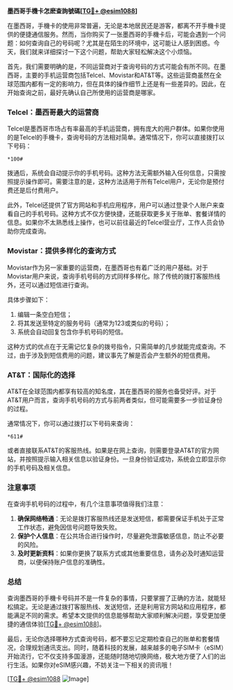 **墨西哥手機卡怎麽查詢號碼[[TG💪+ @esim1088](https://t.me/s/esim1088)]**

在墨西哥，手機卡的使用非常普遍，无论是本地居民还是游客，都离不开手機卡提供的便捷通信服务。然而，当你购买了一张墨西哥的手機卡后，可能会遇到一个问题：如何查询自己的号码呢？尤其是在陌生的环境中，这可能让人感到困惑。今天，我们就来详细探讨一下这个问题，帮助大家轻松解决这个小烦恼。

首先，我们需要明确的是，不同运营商对于查询号码的方式可能会有所不同。在墨西哥，主要的手机运营商包括Telcel、Movistar和AT&T等。这些运营商虽然在全球范围内都有一定的影响力，但在具体的操作细节上还是有一些差异的。因此，在开始查询之前，最好先确认自己所使用的运营商是哪家。

### Telcel：墨西哥最大的运营商

Telcel是墨西哥市场占有率最高的手机运营商，拥有庞大的用户群体。如果你使用的是Telcel的手機卡，查询号码的方法相对简单。通常情况下，你可以直接拨打以下号码：

```
*100#
```

拨通后，系统会自动提示你的手机号码。这种方法无需额外输入任何信息，只需按照提示操作即可。需要注意的是，这种方法适用于所有Telcel用户，无论你是预付费还是后付费用户。

此外，Telcel还提供了官方网站和手机应用程序，用户可以通过登录个人账户来查看自己的手机号码。这种方式不仅方便快捷，还能获取更多关于账单、套餐详情的信息。如果你不太熟悉线上操作，也可以前往最近的Telcel营业厅，工作人员会协助你完成查询。

### Movistar：提供多样化的查询方式

Movistar作为另一家重要的运营商，在墨西哥也有着广泛的用户基础。对于Movistar用户来说，查询手机号码的方式同样多样化。除了传统的拨打客服热线外，还可以通过短信进行查询。

具体步骤如下：
1. 编辑一条空白短信；
2. 将其发送至特定的服务号码（通常为123或类似的号码）；
3. 系统会自动回复包含你手机号码的短信。

这种方式的优点在于无需记忆复杂的拨号指令，只需简单的几步就能完成查询。不过，由于涉及到短信费用的问题，建议事先了解是否会产生额外的短信费用。

### AT&T：国际化的选择

AT&T在全球范围内都享有较高的知名度，其在墨西哥的服务也备受好评。对于AT&T用户而言，查询手机号码的方式与前两者类似，但可能需要多一步验证身份的过程。

通常情况下，你可以通过拨打以下号码来查询：
```
*611#
```
或者直接联系AT&T的客服热线。如果是在网上查询，则需要登录AT&T的官方网站，并按照提示输入相关信息以验证身份。一旦身份验证成功，系统会立即显示你的手机号码及相关信息。

### 注意事项

在查询手机号码的过程中，有几个注意事项值得我们注意：
1. **确保网络畅通**：无论是拨打客服热线还是发送短信，都需要保证手机处于正常工作状态，避免因信号问题导致失败。
2. **保护个人信息**：在公共场合进行操作时，尽量避免泄露敏感信息，防止不必要的风险。
3. **及时更新资料**：如果你更换了联系方式或其他重要信息，请务必及时通知运营商，以便保持账户信息的准确性。

### 总结

查询墨西哥的手機卡号码并不是一件复杂的事情，只要掌握了正确的方法，就能轻松搞定。无论是通过拨打客服热线、发送短信，还是利用官方网站和应用程序，都能满足不同的需求。希望本文提供的信息能够帮助大家顺利解决问题，享受更加便捷的通信体验[[TG💪+ @esim1088](https://t.me/s/esim1088)]。

最后，无论你选择哪种方式查询号码，都不要忘记定期检查自己的账单和套餐情况，合理规划通讯支出。同时，随着科技的发展，越来越多的电子SIM卡（eSIM）开始流行，它不仅支持多国漫游，还能随时随地切换网络，极大地方便了人们的出行生活。如果你对eSIM感兴趣，不妨关注一下相关的资讯哦！

[[TG💪+ @esim1088](https://t.me/s/esim1088) ![Image](https://i.postimg.cc/4NQfJmqS/Snipaste-2025-05-13-00-14-12.png)]